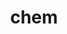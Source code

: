 ---
name: 'chem'
title: 'chem'
title_thai: 'ภาควิชาเคมี'
ig: 'https://www.instagram.com/chem_chula?utm_source=ig_web_button_share_sheet&igsh=ZDNlZDc0MzIxNw=='
fac: 'https://www.facebook.com/chemistrychula'
web: 'https://web.chemcu.org'
head: '/chem4.png'
layout: '@/layouts/departLayout.astro'
images:
  - id: 1
    src: '/chem1.png'
    label: 'Chem Chula'
    text: 'ภาควิชาเคมีไม่ได้เน้นแค่การเรียนในห้องเรียน แต่ยังให้ความสำคัญกับการพัฒนาความรู้ ทักษะ และประสบการณ์ที่จำเป็น เพื่อให้มีความพร้อมสำหรับการทำงานในสายอาชีพต่าง ๆ'
  - id: 2
    src: '/chem2.png'
    label: 'Working Space'
    text: 'ภาควิชาเคมี มี Working Space ถึง 2 ชั้น ! เพื่อมอบความสะดวกสบายให้แก่นิสิตเคมีขั้นสุด (ใครง่วงก็มานอนที่ห้องภาคได้นะ 🤩)'
  - id: 3
    src: '/chem3.png'
    label: 'Chem Trip'
    text: 'Chem Trip 🚌♥️ โครงการพัฒนาศักยภาพและสานสัมพันธ์นิสิต ด้วยปฏิบัติการห้องทดลองเคลื่อนที่ (ได้พาน้อง ๆ ในโรงเรียนทำแล็บ และพักผ่อนก่อนเปิดเทอมด้วยนะ! )'
description: 'ภาควิชาเคมี ครอบคลุมในหลายด้านทั้งเคมีอินทรีย์, เคมีอนินทรีย์, 
 เคมีฟิสิกัล, เคมีวิเคราะห์, เคมีสีเขียวและความยั่งยืน อีกทั้งเรายังมีห้องปฏิบัติการและเครื่องมือที่ทันสมัย รวมถึงการร่วมมือกับทั้งภาควิชา สถาบัน และอุตสาหกรรมอื่น ๆ มากมาย'
---
